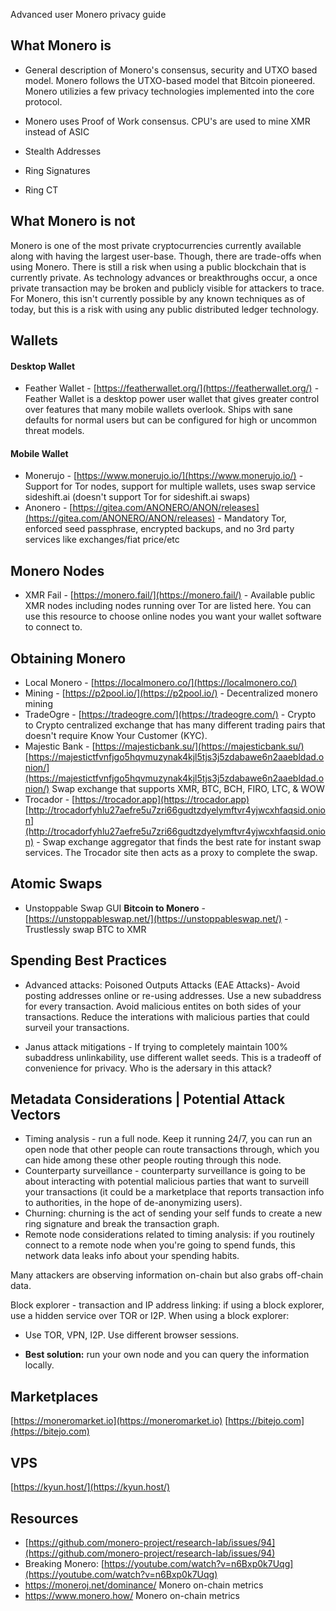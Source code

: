 Advanced user Monero privacy guide


## What Monero is

- General description of Monero's consensus, security and UTXO based model. Monero follows the UTXO-based model that Bitcoin pioneered. Monero utilizies a few privacy technologies implemented into the core protocol.
- Monero uses Proof of Work consensus. CPU's are used to mine XMR instead of ASIC


- Stealth Addresses
- Ring Signatures
- Ring CT

## What Monero is not

Monero is one of the most private cryptocurrencies currently available along with having the largest user-base. Though, there are trade-offs when using Monero. There is still a risk when using a public blockchain that is currently private. As technology advances or breakthroughs occur, a once private transaction may be broken and publicly visible for attackers to trace. For Monero, this isn't currently possible by any known techniques as of today, but this is a risk with using any public distributed ledger technology.

## Wallets

#### Desktop Wallet
- Feather Wallet - [https://featherwallet.org/](https://featherwallet.org/) - Feather Wallet is a desktop power user wallet that gives greater control over features that many mobile wallets overlook. Ships with sane defaults for normal users but can be configured for high or uncommon threat models.


#### Mobile Wallet
- Monerujo - [https://www.monerujo.io/](https://www.monerujo.io/) - Support for Tor nodes, support for multiple wallets, uses swap service sideshift.ai (doesn't support Tor for sideshift.ai swaps)
- Anonero - [https://gitea.com/ANONERO/ANON/releases](https://gitea.com/ANONERO/ANON/releases) - Mandatory Tor, enforced seed passphrase, encrypted backups, and no 3rd party services like exchanges/fiat price/etc


## Monero Nodes
- XMR Fail - [https://monero.fail/](https://monero.fail/) - Available public XMR nodes including nodes running over Tor are listed here. You can use this resource to choose online nodes you want your wallet software to connect to.

## Obtaining Monero

- Local Monero - [https://localmonero.co/](https://localmonero.co/)
- Mining - [https://p2pool.io/](https://p2pool.io/) - Decentralized monero mining
- TradeOgre - [https://tradeogre.com/](https://tradeogre.com/) - Crypto to Crypto centralized exchange that has many different trading pairs that doesn't require Know Your Customer (KYC). 
- Majestic Bank - [https://majesticbank.su/](https://majesticbank.su/)[https://majestictfvnfjgo5hqvmuzynak4kjl5tjs3j5zdabawe6n2aaebldad.onion/](https://majestictfvnfjgo5hqvmuzynak4kjl5tjs3j5zdabawe6n2aaebldad.onion/) Swap exchange that supports XMR, BTC, BCH, FIRO, LTC, & WOW
- Trocador - [https://trocador.app](https://trocador.app)[http://trocadorfyhlu27aefre5u7zri66gudtzdyelymftvr4yjwcxhfaqsid.onion](http://trocadorfyhlu27aefre5u7zri66gudtzdyelymftvr4yjwcxhfaqsid.onion) - Swap exchange aggregator that finds the best rate for instant swap services. The Trocador site then acts as a proxy to complete the swap.

## Atomic Swaps
- Unstoppable Swap GUI **Bitcoin to Monero** - [https://unstoppableswap.net/](https://unstoppableswap.net/) - Trustlessly swap BTC to XMR

## Spending Best Practices

- Advanced attacks: Poisoned Outputs Attacks (EAE Attacks)- Avoid posting addresses online or re-using addresses. Use a new subaddress for every transaction. Avoid malicious entites on both sides of your transactions. Reduce the interations with malicious parties that could surveil your transactions. 

- Janus attack mitigations - If trying to completely maintain 100% subaddress unlinkability, use different wallet seeds. This is a tradeoff of convenience for privacy. Who is the adersary in this attack? 

## Metadata Considerations | Potential Attack Vectors

- Timing analysis - run a full node. Keep it running 24/7, you can run an open node that other people can route transactions through, which you can hide among these other people routing through this node.
- Counterparty surveillance - counterparty surveillance is going to be about interacting with potential malicious parties that want to surveill your transactions (it could be a marketplace that reports transaction info to authorities, in the hope of de-anonymizing users).
- Churning: churning is the act of sending your self funds to create a new ring signature and break the transaction graph. 
- Remote node considerations related to timing analysis: if you routinely connect to a remote node when you're going to spend funds, this network data leaks info about your spending habits. 

Many attackers are observing information on-chain but also grabs off-chain data.

Block explorer - transaction and IP address linking: if using a block explorer, use a hidden service over TOR or I2P. When using a block explorer: 

- Use TOR, VPN, I2P. Use different browser sessions.

- **Best solution:** run your own node and you can query the information locally.

## Marketplaces

[https://moneromarket.io](https://moneromarket.io)
[https://bitejo.com](https://bitejo.com)

## VPS

[https://kyun.host/](https://kyun.host/)


## Resources

- [https://github.com/monero-project/research-lab/issues/94](https://github.com/monero-project/research-lab/issues/94)
- Breaking Monero: [https://youtube.com/watch?v=n6Bxp0k7Uqg](https://youtube.com/watch?v=n6Bxp0k7Uqg)
- https://moneroj.net/dominance/ Monero on-chain metrics
- https://www.monero.how/ Monero on-chain metrics

